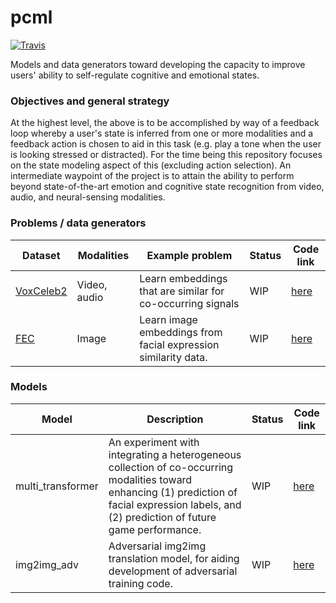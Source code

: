 # pcml

[![Travis](https://img.shields.io/travis/projectclarify/pcml.svg)](https://travis-ci.org/projectclarify/pcml)

Models and data generators toward developing the capacity to improve users' ability to self-regulate cognitive and emotional states.

### Objectives and general strategy

At the highest level, the above is to be accomplished by way of a feedback loop whereby a user's state is inferred from one or more modalities and a feedback action is chosen to aid in this task (e.g. play a tone when the user is looking stressed or distracted). For the time being this repository focuses on the state modeling aspect of this (excluding action selection). An intermediate waypoint of the project is to attain the ability to perform beyond state-of-the-art emotion and cognitive state recognition from video, audio, and neural-sensing modalities.

### Problems / data generators

| Dataset | Modalities | Example problem | Status | Code link |
|---|---|---|---|---|
| [VoxCeleb2](http://www.robots.ox.ac.uk/~vgg/data/voxceleb/) | Video, audio | Learn embeddings that are similar for co-occurring signals | WIP | [here](https://github.com/projectclarify/pcml/blob/master/pcml/data_generators/vox_celeb.py) |
| [FEC](https://storage.googleapis.com/public_release/FEC_dataset.zip) | Image | Learn image embeddings from facial expression similarity data. | WIP | [here](https://github.com/projectclarify/pcml/blob/master/pcml/data_generators/fec.py) |

### Models

| Model | Description | Status | Code link |
|---|---|---|---|
| multi_transformer | An experiment with integrating a heterogeneous collection of co-occurring modalities toward enhancing (1) prediction of facial expression labels, and (2) prediction of future game performance. | WIP | [here](https://github.com/projectclarify/pcml/blob/master/pcml/models/multi_transformer.py) |
| img2img_adv | Adversarial img2img translation model, for aiding development of adversarial training code. | WIP | [here](https://github.com/projectclarify/pcml/blob/master/pcml/models/img2img_adv.py) |
